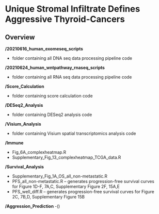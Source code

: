 # Unique Stromal Infiltrate Defines Aggressive Thyroid-Cancers

## Overview

**/20210616_human_exomeseq_scripts**
- folder containing all DNA seq data processing pipeline code

**/20210624_human_wntpathway_rnaseq_scripts**
- folder containing all RNA seq data processing pipeline code

**/Score_Calculation**
- folder containing score calculation code

**/DESeq2_Analysis**
- folder containing DESeq2 analysis code

**/Visium_Analysis**
- folder containing Visium spatial transcriptomics analysis code

**/Immune**
- Fig_6A_complexheatmap.R
- Supplementary_Fig_13_complexheatmap_TCGA_data.R

**/Survival_Analysis**
- Supplementary_Fig_1A_OS_all_non-metastatic.R
- PFS_all_non-metastatic.R – generates progression-free survival curves for Figure 1D-F, 7A,C, Supplementary Figure 2F, 15A,E
- PFS_well_diff.R – generates progression-free survival curves for Figure 2C, 7B,D, Supplementary Figure 15B

**/Aggression_Prediction**
-()


